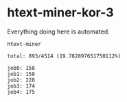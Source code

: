 # htext-miner-kor-3

Everything doing here is automated.

```
htext-miner

total: 893/4514 (19.782897651750112%)

job0: 158
job1: 158
job2: 228
job3: 174
job4: 175
```